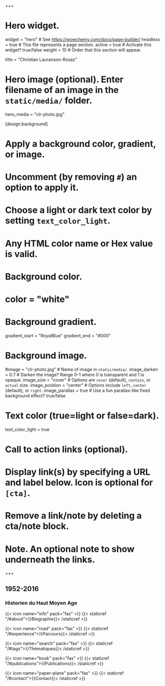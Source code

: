 +++
# Hero widget.
widget = "hero"  # See https://wowchemy.com/docs/page-builder/
headless = true  # This file represents a page section.
active = true  # Activate this widget? true/false
weight = 10  # Order that this section will appear.

title = "Christian Lauranson-Rosaz"

# Hero image (optional). Enter filename of an image in the `static/media/` folder.
hero_media = "clr-photo.jpg"

[design.background]
  # Apply a background color, gradient, or image.
  #   Uncomment (by removing `#`) an option to apply it.
  #   Choose a light or dark text color by setting `text_color_light`.
  #   Any HTML color name or Hex value is valid.

  # Background color.
  # color = "white"
  
  # Background gradient.
  gradient_start = "RoyalBlue"
  gradient_end = "#000"
  
  # Background image.
  #image = "clr-photo.jpg"  # Name of image in `static/media/`.
  image_darken = 0.7  # Darken the image? Range 0-1 where 0 is transparent and 1 is opaque.
  image_size = "cover"  #  Options are `cover` (default), `contain`, or `actual` size.
  image_position = "center"  # Options include `left`, `center` (default), or `right`.
  image_parallax = true  # Use a fun parallax-like fixed background effect? true/false
  
  # Text color (true=light or false=dark).
  text_color_light = true

# Call to action links (optional).
#   Display link(s) by specifying a URL and label below. Icon is optional for `[cta]`.
#   Remove a link/note by deleting a cta/note block.
# Note. An optional note to show underneath the links. 

+++ 

## 1952-2016

### Historien du Haut Moyen Age

{{< icon name="info" pack="fas" >}}  {{< staticref "/#about">}}Biographie{{< /staticref >}}

{{< icon name="road" pack="fas" >}}  {{< staticref "/#experience">}}Parcours{{< /staticref >}}

{{< icon name="search" pack="fas" >}}  {{< staticref "/#tags">}}Thématiques{{< /staticref >}}

{{< icon name="book" pack="fas" >}}  {{< staticref "/#publications">}}Publications{{< /staticref >}}

{{< icon name="paper-plane" pack="fas" >}}  {{< staticref "/#contact">}}Contact{{< /staticref >}}

